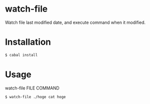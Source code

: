 watch-file
==========

Watch file last modified date, and execute command when it modified.

Installation
============

```bash
$ cabal install
```

Usage
============
watch-file FILE COMMAND

```bash
$ watch-file ./hoge cat hoge
```
